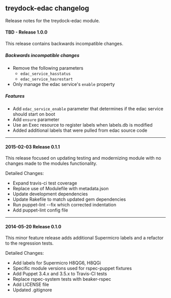 ## treydock-edac changelog

Release notes for the treydock-edac module.

#### TBD - Release 1.0.0

This release contains backwards incompatible changes.

##### Backwards incompatible changes

* Remove the following parameters
  * `edac_service_hasstatus`
  * `edac_service_hasrestart`
* Only manage the edac service's `enable` property

##### Features

* Add `edac_service_enable` parameter that determines if the edac service should start on boot
* Add `ensure` parameter
* Use an Exec resource to register labels when labels.db is modified
* Added additional labels that were pulled from edac source code

------------------------------------------

#### 2015-02-03 Release 0.1.1

This release focused on updating testing and modernizing module with no changes made to the modules functionality.

Detailed Changes:

* Expand travis-ci test coverage
* Replace use of Modulefile with metadata.json
* Update development dependencies
* Update Rakefile to match updated gem dependencies
* Run puppet-lint --fix which corrected indentation
* Add puppet-lint config file

------------------------------------------

#### 2014-05-20 Release 0.1.0

This minor feature release adds additional Supermicro labels and
a refactor to the regression tests.

Detailed Changes:

* Add labels for Supermicro H8QG6, H8QGi
* Specific module versions used for rspec-puppet fixtures
* Add Puppet 3.4.x and 3.5.x to Travis-CI tests
* Replace rspec-system tests with beaker-rspec
* Add LICENSE file
* Updated .gitignore
